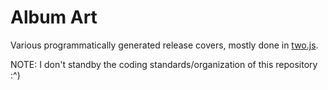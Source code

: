# Album Art

Various programmatically generated release covers, mostly done in [two.js](https://two.js.org/t).

NOTE: I don't standby the coding standards/organization of this repository :^)
